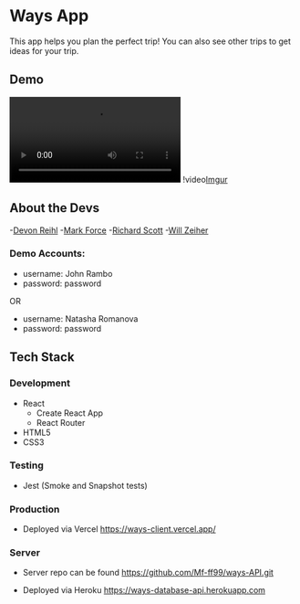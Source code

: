 # Ways App
 This app helps you plan the perfect trip! You can also see other trips to get ideas for your trip. 

## Demo
![Imgur](https://i.imgur.com/DtyXkSf.mp4)
!video[Imgur](https://i.imgur.com/DtyXkSf.mp4)

## About the Devs


-[Devon Reihl](https://github.com/DevonReihl) -[Mark Force](https://github.com/Mf-ff99) -[Richard Scott](https://github.com/Richardscripts) -[Will Zeiher](https://github.com/wzeiher3)

 ### Demo Accounts:

- username: John Rambo
- password: password

OR

- username: Natasha Romanova
- password: password

## Tech Stack

### Development

- React
  - Create React App
  - React Router
- HTML5
- CSS3

### Testing

- Jest (Smoke and Snapshot tests)

### Production

- Deployed via Vercel
https://ways-client.vercel.app/

### Server
- Server repo can be found
https://github.com/Mf-ff99/ways-API.git 

- Deployed via Heroku
https://ways-database-api.herokuapp.com
